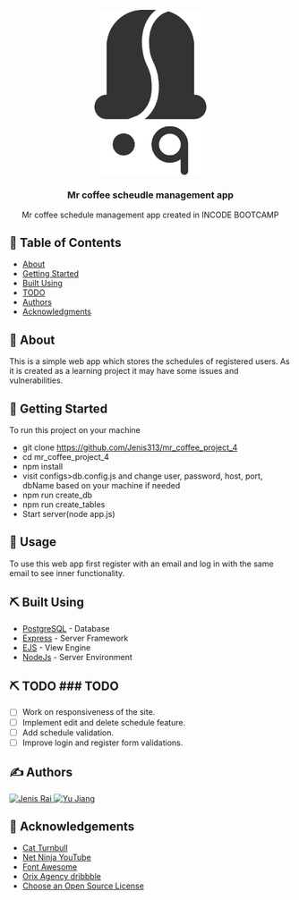 <p align="center">
  <a href="" rel="noopener">
 <img width=200px src="public/images/logo_dark.png" alt="Project logo"></a>
</p>

<h3 align="center">Mr coffee scheudle management app</h3>

<p align="center"> Mr coffee schedule management app created in INCODE BOOTCAMP
    <br> 
</p>

## 📝 Table of Contents
- [About](#about)
- [Getting Started](#getting_started)
- [Built Using](#built_using)
- [TODO](#todo)
- [Authors](#authors)
- [Acknowledgments](#acknowledgement)

## 🧐 About <a name = "about"></a>
This is a simple web app which stores the schedules of registered users. As it is created as a learning project it may have some issues and vulnerabilities.
## 🏁 Getting Started <a name = "getting_started"></a>
To run this project on your machine
- git clone https://github.com/Jenis313/mr_coffee_project_4
- cd mr_coffee_project_4
- npm install
- visit configs>db.config.js and change user, password, host, port, dbName based on your machine if needed
- npm run create_db 
- npm run create_tables
- Start server(node app.js)

## 🎈 Usage <a name="usage"></a>
To use this web app first register with an email and log in with the same email to see inner functionality.

## ⛏️ Built Using <a name = "built_using"></a>
- [PostgreSQL](https://www.postgresql.org/) - Database
- [Express](https://expressjs.com/) - Server Framework
- [EJS](https://www.npmjs.com/package/ejs) - View Engine
- [NodeJs](https://nodejs.org/en/) - Server Environment

## ⛏️ TODO <a name = "todo"></a>### TODO
- [ ] Work on responsiveness of the site.
- [ ] Implement edit and delete schedule feature.
- [ ] Add schedule validation.
- [ ] Improve login and register form validations.

## ✍️ Authors <a name = "authors"></a>
<a href="https://github.com/Jenis313">
  <img src="https://avatars.githubusercontent.com/u/56223784" alt="Jenis Rai" width="100"/>
</a>
<a href="https://github.com/anniejiang2021">
  <img src="https://avatars.githubusercontent.com/u/89071440" alt="Yu Jiang" width="100"/>
</a>

## 🎉 Acknowledgements <a name = "acknowledgement"></a>
- [Cat Turnbull](https://github.com/cattrn)
- [Net Ninja YouTube](https://www.youtube.com/channel/UCW5YeuERMmlnqo4oq8vwUpg)
- [Font Awesome](https://fontawesome.com)
- [Orix Agency dribbble](https://dribbble.com/shots/16379794-Apartment-Rent-Website)
- [Choose an Open Source License](https://choosealicense.com)
